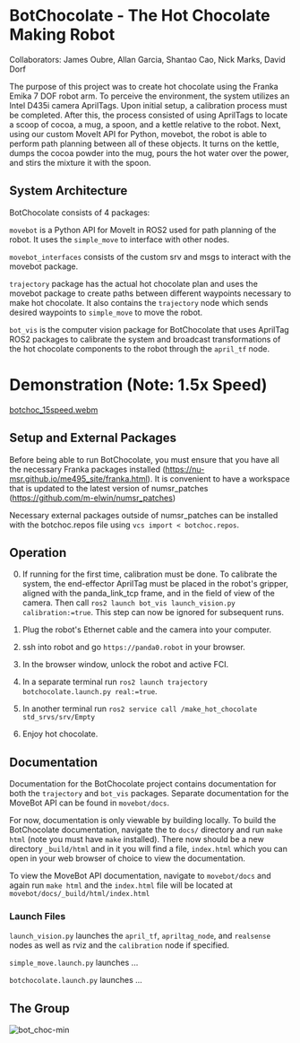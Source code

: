 # BotChocolate - The Hot Chocolate Making Robot
Collaborators: James Oubre, Allan Garcia, Shantao Cao, Nick Marks, David Dorf

The purpose of this project was to create hot chocolate using the Franka Emika 7 DOF robot arm. To 
perceive the environment, the system utilizes an Intel D435i camera AprilTags. Upon initial setup, a
calibration process must be completed. After this, the process consisted of using AprilTags to 
locate a scoop of cocoa, a mug, a spoon, and a kettle relative to the robot. Next, using our custom 
MoveIt API for Python, movebot, the robot is able to perform path planning between all of these
objects. It turns on the kettle, dumps the cocoa powder into the mug, pours the hot water over the 
power, and stirs the mixture it with the spoon.

## System Architecture
BotChocolate consists of 4 packages:

`movebot` is a Python API for MoveIt in ROS2 used for path planning of the robot. It uses the `simple_move`
to interface with other nodes.

`movebot_interfaces` consists of the custom srv and msgs to interact with the movebot package.

`trajectory` package has the actual hot chocolate plan and uses the movebot package to create paths
between different waypoints necessary to make hot chocolate. It also contains the `trajectory` node
which sends desired waypoints to `simple_move` to move the robot.

`bot_vis` is the computer vision package for BotChocolate that uses AprilTag ROS2 packages to calibrate
the system and broadcast transformations of the hot chocolate components to the robot through the `april_tf`
node.

# Demonstration (Note: 1.5x Speed)

[botchoc_15speed.webm](https://user-images.githubusercontent.com/46512429/206770769-fba8fc8e-2711-4839-bb2b-fb6178e7839a.webm)

## Setup and External Packages
Before being able to run BotChocolate, you must ensure that you have all the necessary Franka 
packages installed (https://nu-msr.github.io/me495_site/franka.html).
It is convenient to have a workspace that is updated to the latest version of numsr_patches (https://github.com/m-elwin/numsr_patches)

Necessary external packages outside of numsr_patches can be installed with the botchoc.repos file using
`vcs import < botchoc.repos`.

## Operation 
0. If running for the first time, calibration must be done. To calibrate the system, the end-effector 
AprilTag must be placed in the robot's gripper, aligned with the panda_link_tcp frame, and in the 
field of view of the camera. Then call `ros2 launch bot_vis launch_vision.py calibration:=true`. 
This step can now be ignored for subsequent runs.

1. Plug the robot's Ethernet cable and the camera into your computer.

2. ssh into robot and go `https://panda0.robot` in your browser.

3. In the browser window, unlock the robot and active FCI.

4. In a separate terminal run `ros2 launch trajectory botchocolate.launch.py real:=true`.

5. In another terminal run `ros2 service call /make_hot_chocolate std_srvs/srv/Empty`

6. Enjoy hot chocolate.

## Documentation

Documentation for the BotChocolate project contains documentation for both the `trajectory` and `bot_vis` packages. Separate documentation
for the MoveBot API can be found in `movebot/docs`. 

For now, documentation is only viewable by building locally. To build the BotChocolate documentation,
navigate the to `docs/` directory and run `make html` (note you must have `make` installed).
There now should be a new directory `_build/html` and in it you will find a file, `index.html`
which you can open in your web browser of choice to view the documentation.

To view the MoveBot API documentation, navigate to `movebot/docs` and again run `make html` and the `index.html` 
file will be located at `movebot/docs/_build/html/index.html`

### Launch Files
`launch_vision.py` launches the `april_tf`, `apriltag_node`, and `realsense` nodes as well as rviz and the `calibration` node if specified.

`simple_move.launch.py` launches ...

`botchocolate.launch.py` launches ...

## The Group

![bot_choc-min](https://user-images.githubusercontent.com/46512429/206768445-4503edc2-2075-48b4-baf7-e6dc7bd3ca86.png)
